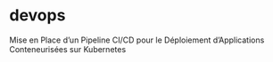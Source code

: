 # devops
Mise en Place d’un Pipeline CI/CD pour le Déploiement d’Applications Conteneurisées sur Kubernetes
